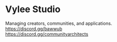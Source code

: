 
# Vylee Studio

Managing creators, communities, and applications.
https://discord.gg/bawwub \
https://discord.gg/communityarchitects
